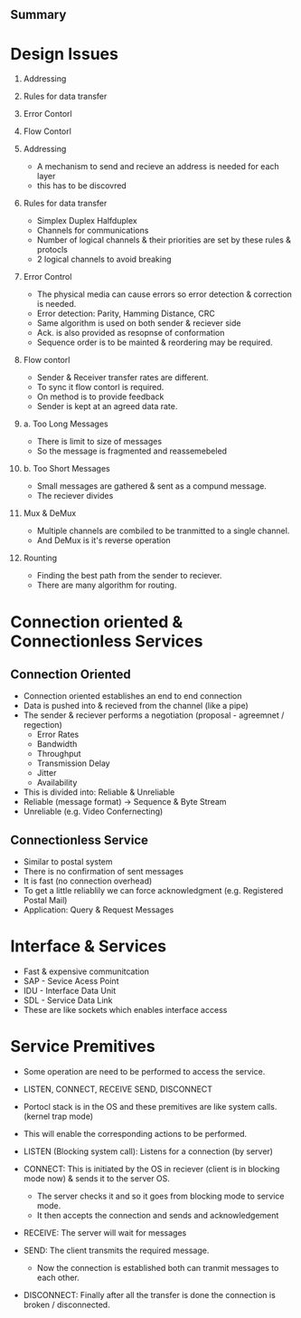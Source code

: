 Summary
-------

# Design Issues
1. Addressing
2. Rules for data transfer
3. Error Contorl
4. Flow Contorl

1. Addressing
	- A mechanism to send and recieve an address is needed for each layer
	- this has to be discovred

2. Rules for data transfer
	- Simplex Duplex Halfduplex
	- Channels for communications
	- Number of logical channels & their priorities are set by these rules & protocls
	- 2 logical channels to avoid breaking

3. Error Control
	- The physical media can cause errors so error detection & correction is needed.
	- Error detection: Parity, Hamming Distance, CRC
	- Same algorithm is used on both sender & reciever side
	- Ack. is also provided as resopnse of conformation
	- Sequence order is to be mainted & reordering may be required.

4. Flow contorl
	- Sender & Receiver transfer rates are different.
	- To sync it flow contorl is required.
	- On method is to provide feedback
	- Sender is kept at an agreed data rate.

5. a. Too Long Messages
	- There is limit to size of messages
	- So the message is fragmented and reassemebeled
5. b. Too Short Messages
	- Small messages are gathered & sent as a compund message.
	- The reciever divides

6. Mux & DeMux
	- Multiple channels are combiled to be tranmitted to a single channel.
	- And DeMux is it's reverse operation

7. Rounting
	- Finding the best path from the sender to reciever.
	- There are many algorithm for routing.


# Connection oriented & Connectionless Services
## Connection Oriented
- Connection oriented establishes an end to end connection
- Data is pushed into & recieved from the channel (like a pipe)
- The sender & reciever performs a negotiation (proposal - agreemnet / regection)
	- Error Rates
	- Bandwidth
	- Throughput
	- Transmission Delay
	- Jitter
	- Availability
- This is divided into: Reliable & Unreliable
- Reliable (message format) -> Sequence & Byte Stream
- Unreliable (e.g. Video Confernecting)

## Connectionless Service
- Similar to postal system
- There is no confirmation of sent messages
- It is fast (no connection overhead)
- To get a little reliablily we can force acknowledgment (e.g. Registered Postal Mail)
- Application: Query & Request Messages

# Interface & Services
- Fast & expensive communitcation
- SAP - Sevice Acess Point
- IDU - Interface Data Unit
- SDL - Service Data Link
- These are like sockets which enables interface access

# Service Premitives
- Some operation are need to be performed to access the service.
- LISTEN, CONNECT, RECEIVE SEND, DISCONNECT
- Portocl stack is in the OS and these premitives are like system calls. (kernel trap mode)
- This will enable the corresponding actions to be performed.

- LISTEN (Blocking system call): Listens for a connection (by server)
- CONNECT: This is initiated by the OS in reciever (client is in blocking mode now) & sends it to the server OS.
	- The server checks it and so it goes from blocking mode to service mode.
	- It then accepts the connection and sends and acknowledgement
- RECEIVE: The server will wait for messages
- SEND: The client transmits the required message.
	- Now the connection is established both can tranmit messages to each other.
- DISCONNECT: Finally after all the transfer is done the connection is broken / disconnected.